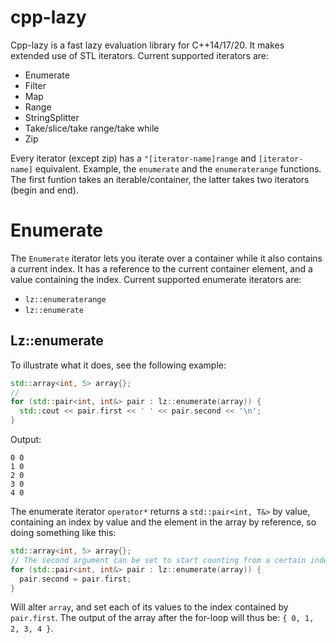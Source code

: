 # cpp-lazy
Cpp-lazy is a fast lazy evaluation library for C++14/17/20. It makes extended use of STL iterators. Current supported iterators are:
- Enumerate
- Filter
- Map
- Range
- StringSplitter
- Take/slice/take range/take while
- Zip

Every iterator (except zip) has a `"[iterator-name]range` and `[iterator-name]` equivalent. Example, the `enumerate` and the `enumeraterange` functions. The first funtion takes an iterable/container, the latter takes two iterators (begin and end).

# Enumerate
The `Enumerate` iterator lets you iterate over a container while it also contains a current index. It has a reference to the current container element, and a value containing the index. Current supported enumerate iterators are:
- `lz::enumeraterange`
- `lz::enumerate`

## Lz::enumerate
To illustrate what it does, see the following example:
```cpp
std::array<int, 5> array{};
// 
for (std::pair<int, int&> pair : lz::enumerate(array)) {
  std::cout << pair.first << ' ' << pair.second << '\n';
}
```
Output:
```
0 0
1 0
2 0
3 0
4 0
```
The enumerate iterator `operator*` returns a `std::pair<int, T&>` by value, containing an index by value and the element in the array by reference, so doing something like this:
```cpp
std::array<int, 5> array{};
// The second argument can be set to start counting from a certain index e.g. lz::enumerate(array, 5)
for (std::pair<int, int&> pair : lz::enumerate(array)) {
  pair.second = pair.first;
}
```
Will alter `array`, and set each of its values to the index contained by `pair.first`. The output of the array after the for-loop will thus be: `{ 0, 1, 2, 3, 4 }`.
